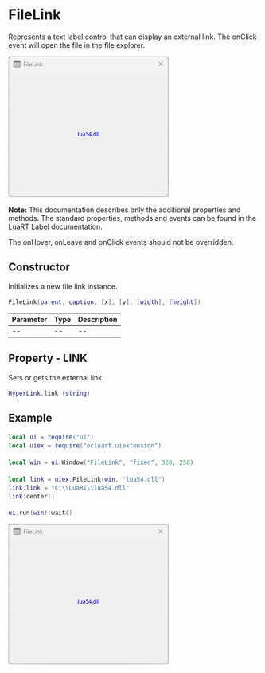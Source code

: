 # FileLink

Represents a text label control that can display an external link. The onClick event will open the file in the file explorer.

![filelink](/docs/filelink/filelink01.png)

**Note:**
This documentation describes only the additional properties and methods.
The standard properties, methods and events can be found in the [LuaRT Label](https://www.luart.org/doc/ui/Label.html) documentation.

The onHover, onLeave and onClick events should not be overridden.

## Constructor

Initializes a new file link instance.

```Lua
FileLink(parent, caption, [x], [y], [width], [height])
```

Parameter | Type | Description
---|---|---
-- | -- | --

## Property - LINK

Sets or gets the external link.

```Lua
HyperLink.link (string)
```

## Example

```Lua
local ui = require("ui")
local uiex = require("ecluart.uiextension")

local win = ui.Window("FileLink", "fixed", 320, 250)

local link = uiex.FileLink(win, "lua54.dll")
link.link = "C:\\LuaRT\\lua54.dll"
link:center()

ui.run(win):wait()
```

![filelink](/docs/filelink/filelink01.png)
